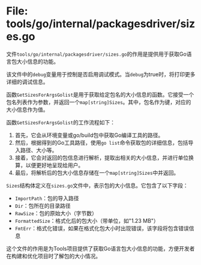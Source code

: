 # File: tools/go/internal/packagesdriver/sizes.go

文件`tools/go/internal/packagesdriver/sizes.go`的作用是提供用于获取Go语言包大小信息的功能。

该文件中的`debug`变量用于控制是否启用调试模式。当`debug`为true时，将打印更多详细的调试信息。

函数`GetSizesForArgsGolist`是用于获取给定包名的大小信息的函数。它接受一个包名列表作为参数，并返回一个`map[string]Sizes`。其中，包名作为键，对应的大小信息作为值。

函数`GetSizesForArgsGolist`的工作流程如下：
1. 首先，它会从环境变量或go/build包中获取Go编译工具的路径。
2. 然后，根据得到的Go工具路径，使用`go list`命令获取包的详细信息，包括导入路径、大小等。
3. 接着，它会对返回的包信息进行解析，提取出相关的大小信息，并进行单位换算，以便更好地呈现给用户。
4. 最后，将解析后的包大小信息存储在一个`map[string]Sizes`中并返回。

`Sizes`结构体定义在`sizes.go`文件中，表示包的大小信息。它包含了以下字段：
- `ImportPath`：包的导入路径
- `Dir`：包所在的目录路径
- `RawSize`：包的原始大小（字节数）
- `FormattedSize`：格式化后的包大小（带单位，如"1.23 MB"）
- `FmtErr`：格式化错误，如果在格式化包大小时出现错误，该字段将包含错误信息

这个文件的作用是为Tools项目提供了获取Go语言包大小信息的功能，方便开发者在构建和优化项目时了解包的大小情况。

